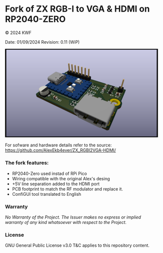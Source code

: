 Fork of ZX RGB-I to VGA & HDMI on RP2040-ZERO
=======

© 2024 KWF

Date: 01/09/2024
Revision: 0.11 (WiP)

![ZX-HDMI RP2040-Zero](/Pics/ZX-HDMI_RP2040_Zero_01.png)

For sofware and hardware details refer to the source: 
https://github.com/AlexEkb4ever/ZX_RGBI2VGA-HDMI/

### The fork features:
* RP2040-Zero used instad of RPi Pico
* Wiring compatible with the original Alex's desing
* +5V line separation added to the HDMI port
* PCB footprint to match the RF modulator and replace it.
* ConfiGUI tool translated to English

### Warranty

*No Warranty of the Project. The Issuer makes no express or implied warranty of any kind whatsoever with respect to the Project.*

### License

GNU General Public License v3.0 T&C applies to this repository content.
